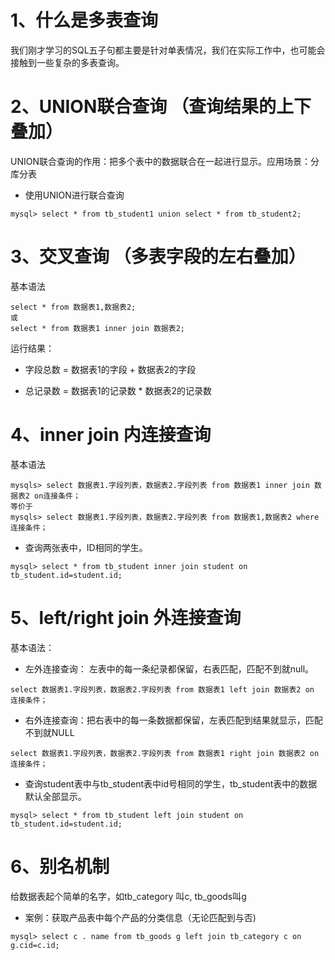 # 1、什么是多表查询

我们刚才学习的SQL五子句都主要是针对单表情况，我们在实际工作中，也可能会接触到一些复杂的多表查询。

# 2、UNION联合查询 （查询结果的上下叠加）

UNION联合查询的作用：把多个表中的数据联合在一起进行显示。应用场景：分库分表

- 使用UNION进行联合查询

```
mysql> select * from tb_student1 union select * from tb_student2;
```

# 3、交叉查询 （多表字段的左右叠加）

基本语法

```
select * from 数据表1,数据表2;
或
select * from 数据表1 inner join 数据表2;
```

运行结果：

- 字段总数 = 数据表1的字段     +  数据表2的字段

- 总记录数 = 数据表1的记录数  *  数据表2的记录数

# 4、inner join 内连接查询 

基本语法

```
mysqls> select 数据表1.字段列表，数据表2.字段列表 from 数据表1 inner join 数据表2 on连接条件；
等价于
mysqls> select 数据表1.字段列表，数据表2.字段列表 from 数据表1,数据表2 where 连接条件；
```

- 查询两张表中，ID相同的学生。

```
mysql> select * from tb_student inner join student on tb_student.id=student.id;
```

# 5、left/right join 外连接查询

基本语法：

- 左外连接查询： 左表中的每一条纪录都保留，右表匹配，匹配不到就null。

```
select 数据表1.字段列表，数据表2.字段列表 from 数据表1 left join 数据表2 on 连接条件；
```

- 右外连接查询：把右表中的每一条数据都保留，左表匹配到结果就显示，匹配不到就NULL

```
select 数据表1.字段列表，数据表2.字段列表 from 数据表1 right join 数据表2 on 连接条件；
```

- 查询student表中与tb_student表中id号相同的学生，tb_student表中的数据默认全部显示。

```
mysql> select * from tb_student left join student on tb_student.id=student.id;
```

# 6、别名机制

给数据表起个简单的名字，如tb_category 叫c, tb_goods叫g

- 案例：获取产品表中每个产品的分类信息（无论匹配到与否)

```
mysql> select c . name from tb_goods g left join tb_category c on g.cid=c.id;
```